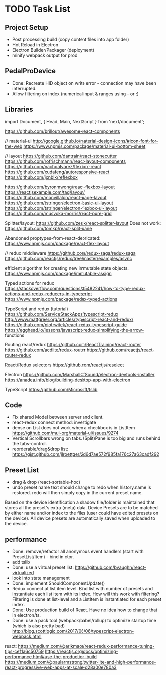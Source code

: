 # TODO Task List

## Project Setup

- Post processing build (copy content files into app folder)
- Hot Reload in Electron
- Electron Builder/Packager (deployment)
- minify webpack output for prod

## PedalProDevice

- Done: Recreate HID object on write error - connection may have been interrupted.
- Allow filtering on index (numerical input & ranges using - or :)

## Libraries

import Document, { Head, Main, NextScript } from 'next/document';

https://github.com/brillout/awesome-react-components

// material-ui
http://google.github.io/material-design-icons/#icon-font-for-the-web
https://www.npmjs.com/package/material-ui-bottom-sheet

// layout
https://github.com/dantrain/react-stonecutter
https://github.com/rofrischmann/react-layout-components
https://github.com/nachoaIvarez/flexbox-react
https://github.com/xudafeng/autoresponsive-react
https://github.com/jxnblk/reflexbox

https://github.com/byronmwong/react-flexbox-layout
https://reactjsexample.com/tag/layout/
https://github.com/monvillalon/react-page-layout
https://github.com/tstringer/electron-basic-ui-layout
https://github.com/tstringer/electron-flexbox-ui-layout
https://github.com/musyoka-morris/react-pure-grid

Splitter/layout:
https://github.com/zesik/react-splitter-layout
Does not work: https://github.com/tomkp/react-split-pane

Abandoned proptypes-from-react-depricated:
https://www.npmjs.com/package/react-flex-layout


// redux middleware
https://github.com/redux-saga/redux-saga
https://github.com/reactjs/redux/tree/master/examples/async

efficient algorithm for creating new immutable state objects.
https://www.npmjs.com/package/immutable-assign

Typed actions for redux
https://stackoverflow.com/questions/35482241/how-to-type-redux-actions-and-redux-reducers-in-typescript
https://www.npmjs.com/package/redux-typed-actions

TypeScript and redux (tutorial)
https://github.com/ServiceStackApps/typescript-redux
http://www.mattgreer.org/articles/typescript-react-and-redux/
https://github.com/piotrwitek/react-redux-typescript-guide
https://egghead.io/lessons/javascript-redux-simplifying-the-arrow-functions

Routing react/redux
https://github.com/ReactTraining/react-router
https://github.com/acdlite/redux-router
https://github.com/reactjs/react-router-redux

React/Redux selectors
https://github.com/reactjs/reselect

Electron
https://github.com/MarshallOfSound/electron-devtools-installer
https://anadea.info/blog/building-desktop-app-with-electron

TypeScript
https://github.com/Microsoft/tslib

## Code

- Fix shared Model between server and client.
- react-redux connect method: investigate
- dense on List does not work when a checkbox is in ListItem
    https://github.com/mui-org/material-ui/issues/9274
- Vertical Scrollbars wrong on tabs. (Split)Pane is too big and runs behind the tabs-control.
- reorderable/drag&drop list: https://gist.github.com/jlroettger/2d6d7ae572f985fa176c27a63cadf292

## Preset List

- drag & drop (react-sortable-hoc)
- undo preset name text should change to redo when history.name is restored. redo will then simply copy in the current preset name.

Based on the device identification a shadow file/folder is maintained that stores all the preset's extra (meta) data.
Device Presets are to be matched by either name and/or index to the files (user could have edited presets on the device).
All device presets are automatically saved when uploaded to the device.

## performance

- Done: remove/refactor all anonymous event handlers (start with PresetList/Item) - bind in ctor.
- add tslib
- Done: use a virtual preset list: https://github.com/bvaughn/react-virtualized
- look into state management
- Done: implement ShouldComponentUpdate()
- Redux connect at list item level. Bind list with number of presets and instantiate each list item with its index.
    How will this work with filtering? Filtering is done at list-level and a ListItem is instantiated for each preset index.
- Done: Use production build of React. Have no idea how to change that in electron/ts.
- Done: use a pack tool (webpack/babel/rollup) to optimize startup time (which is also pretty bad)
    http://blog.scottlogic.com/2017/06/06/typescript-electron-webpack.html

react: https://medium.com/@arikmaor/react-redux-performance-tuning-tips-cef1a6c50759
https://reactjs.org/docs/optimizing-performance.html#use-the-production-build
https://medium.com/@paularmstrong/twitter-lite-and-high-performance-react-progressive-web-apps-at-scale-d28a00e780a3
